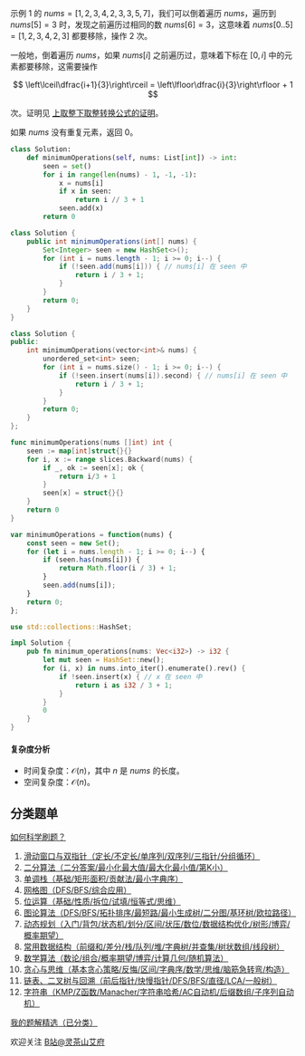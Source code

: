 示例 1 的 $\textit{nums} = [1,2,3,4,2,3,3,5,7]$，我们可以倒着遍历 $\textit{nums}$，遍历到 $\textit{nums}[5]=3$ 时，发现之前遍历过相同的数 $\textit{nums}[6]=3$，这意味着 $\textit{nums}[0..5]=[1,2,3,4,2,3]$ 都要移除，操作 $2$ 次。

一般地，倒着遍历 $\textit{nums}$，如果 $\textit{nums}[i]$ 之前遍历过，意味着下标在 $[0,i]$ 中的元素都要移除，这需要操作

$$
\left\lceil\dfrac{i+1}{3}\right\rceil = \left\lfloor\dfrac{i}{3}\right\rfloor + 1
$$

次。证明见 [上取整下取整转换公式的证明](https://zhuanlan.zhihu.com/p/1890356682149838951)。

如果 $\textit{nums}$ 没有重复元素，返回 $0$。

```py [sol-Python3]
class Solution:
    def minimumOperations(self, nums: List[int]) -> int:
        seen = set()
        for i in range(len(nums) - 1, -1, -1):
            x = nums[i]
            if x in seen:
                return i // 3 + 1
            seen.add(x)
        return 0
```

```java [sol-Java]
class Solution {
    public int minimumOperations(int[] nums) {
        Set<Integer> seen = new HashSet<>();
        for (int i = nums.length - 1; i >= 0; i--) {
            if (!seen.add(nums[i])) { // nums[i] 在 seen 中
                return i / 3 + 1;
            }
        }
        return 0;
    }
}
```

```cpp [sol-C++]
class Solution {
public:
    int minimumOperations(vector<int>& nums) {
        unordered_set<int> seen;
        for (int i = nums.size() - 1; i >= 0; i--) {
            if (!seen.insert(nums[i]).second) { // nums[i] 在 seen 中
                return i / 3 + 1;
            }
        }
        return 0;
    }
};
```

```go [sol-Go]
func minimumOperations(nums []int) int {
    seen := map[int]struct{}{}
    for i, x := range slices.Backward(nums) {
        if _, ok := seen[x]; ok {
            return i/3 + 1
        }
        seen[x] = struct{}{}
    }
    return 0
}
```

```js [sol-JavaScript]
var minimumOperations = function(nums) {
    const seen = new Set();
    for (let i = nums.length - 1; i >= 0; i--) {
        if (seen.has(nums[i])) {
            return Math.floor(i / 3) + 1;
        }
        seen.add(nums[i]);
    }
    return 0;
};
```

```rust [sol-Rust]
use std::collections::HashSet;

impl Solution {
    pub fn minimum_operations(nums: Vec<i32>) -> i32 {
        let mut seen = HashSet::new();
        for (i, x) in nums.into_iter().enumerate().rev() {
            if !seen.insert(x) { // x 在 seen 中
                return i as i32 / 3 + 1;
            }
        }
        0
    }
}
```

#### 复杂度分析

- 时间复杂度：$\mathcal{O}(n)$，其中 $n$ 是 $\textit{nums}$ 的长度。
- 空间复杂度：$\mathcal{O}(n)$。

## 分类题单

[如何科学刷题？](https://leetcode.cn/circle/discuss/RvFUtj/)

1. [滑动窗口与双指针（定长/不定长/单序列/双序列/三指针/分组循环）](https://leetcode.cn/circle/discuss/0viNMK/)
2. [二分算法（二分答案/最小化最大值/最大化最小值/第K小）](https://leetcode.cn/circle/discuss/SqopEo/)
3. [单调栈（基础/矩形面积/贡献法/最小字典序）](https://leetcode.cn/circle/discuss/9oZFK9/)
4. [网格图（DFS/BFS/综合应用）](https://leetcode.cn/circle/discuss/YiXPXW/)
5. [位运算（基础/性质/拆位/试填/恒等式/思维）](https://leetcode.cn/circle/discuss/dHn9Vk/)
6. [图论算法（DFS/BFS/拓扑排序/最短路/最小生成树/二分图/基环树/欧拉路径）](https://leetcode.cn/circle/discuss/01LUak/)
7. [动态规划（入门/背包/状态机/划分/区间/状压/数位/数据结构优化/树形/博弈/概率期望）](https://leetcode.cn/circle/discuss/tXLS3i/)
8. [常用数据结构（前缀和/差分/栈/队列/堆/字典树/并查集/树状数组/线段树）](https://leetcode.cn/circle/discuss/mOr1u6/)
9. [数学算法（数论/组合/概率期望/博弈/计算几何/随机算法）](https://leetcode.cn/circle/discuss/IYT3ss/)
10. [贪心与思维（基本贪心策略/反悔/区间/字典序/数学/思维/脑筋急转弯/构造）](https://leetcode.cn/circle/discuss/g6KTKL/)
11. [链表、二叉树与回溯（前后指针/快慢指针/DFS/BFS/直径/LCA/一般树）](https://leetcode.cn/circle/discuss/K0n2gO/)
12. [字符串（KMP/Z函数/Manacher/字符串哈希/AC自动机/后缀数组/子序列自动机）](https://leetcode.cn/circle/discuss/SJFwQI/)

[我的题解精选（已分类）](https://github.com/EndlessCheng/codeforces-go/blob/master/leetcode/SOLUTIONS.md)

欢迎关注 [B站@灵茶山艾府](https://space.bilibili.com/206214)
